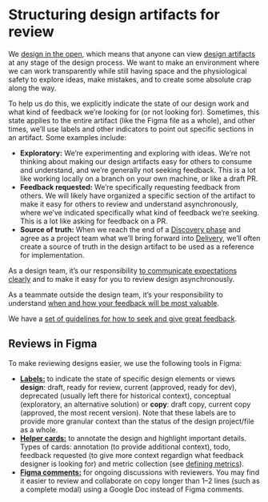 # Structuring design artifacts for review

We [design in the open](../index.md#designing-in-the-open), which means that anyone can view [design artifacts](../artifacts/index.md) at any stage of the design process. We want to make an environment where we can work transparently while still having space and the physiological safety to explore ideas, make mistakes, and to create some absolute crap along the way.

To help us do this, we explicitly indicate the state of our design work and what kind of feedback we’re looking for (or not looking for). Sometimes, this state applies to the entire artifact (like the Figma file as a whole), and other times, we’ll use labels and other indicators to point out specific sections in an artifact. Some examples include:

- **Exploratory:** We’re experimenting and exploring with ideas. We’re not thinking about making our design artifacts easy for others to consume and understand, and we’re generally not seeking feedback. This is a lot like working locally on a branch on your own machine, or like a draft PR.
- **Feedback requested:** We’re specifically requesting feedback from others. We will likely have organized a specific section of the artifact to make it easy for others to review and understand asynchronously, where we’ve indicated specifically what kind of feedback we’re seeking. This is a lot like asking for feedback on a PR.
- **Source of truth:** When we reach the end of a [Discovery phase](../index.md#design-process) and agree as a project team what we’ll bring forward into [Delivery](../index.md#design-process), we’ll often create a source of truth in the design artifact to be used as a reference for implementation.

As a design team, it’s our responsibility [to communicate expectations clearly](../artifacts/index.md) and to make it easy for you to review design asynchronously.

As a teammate outside the design team, it’s your responsibility to understand [when and how your feedback will be most valuable](../../../../company-info-and-process/communication/seeking-and-giving-feedback.md#giving-feedback).

We have a [set of guidelines for how to seek and give great feedback](../../../../company-info-and-process/communication/seeking-and-giving-feedback.md).

## Reviews in Figma

To make reviewing designs easier, we use the following tools in Figma:

- [**Labels:**](https://www.figma.com/file/8qNcDzOXLj1hcOM76WDPN9/🛠Project-Tools?node-id=1502%3A6598) to indicate the state of specific design elements or views **design**: draft, ready for review, current (approved, ready for dev), deprecated (usually left there for historical context), conceptual (exploratory, an alternative solution) or **copy**: draft copy, current copy (approved, the most recent version). Note that these labels are to provide more granular context than the status of the design project/file as a whole.
- [**Helper cards:**](https://www.figma.com/file/8qNcDzOXLj1hcOM76WDPN9/🛠Project-Tools?node-id=2814%3A6218) to annotate the design and highlight important details. Types of cards: annotation (to provide additional context), todo, feedback requested (to give more context regardign what feedback designer is looking for) and metric collection (see [defining metrics](../metrics/defining-metrics.md)).
- [**Figma comments:**](https://help.figma.com/hc/en-us/articles/360041068574-Add-comments-to-files) for ongoing discussions with reviewers. You may find it easier to review and collaborate on copy longer than 1–2 lines (such as a complete modal) using a Google Doc instead of Figma comments.
